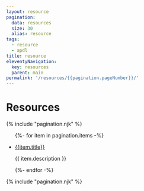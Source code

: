 ```yaml
---
layout: resource
pagination:
  data: resources
  size: 30
  alias: resource
tags:
  - resource
  - apdl
title: resource
eleventyNavigation:
  key: resources
  parent: main
permalink: '/resources/{{pagination.pageNumber}}/'
---
```


<h1 class="mb-3 text-center">Resources</h1>

{% include "pagination.njk" %}

<ul class="list-group">

{%- for item in pagination.items -%}

<li class="list-group-item">

<a href="{{ item.url | url }}" target="_blank"> {{item.title}}</a>

{{ item.description }}

</li>
{%- endfor -%}
</ul>
{% include "pagination.njk" %}
